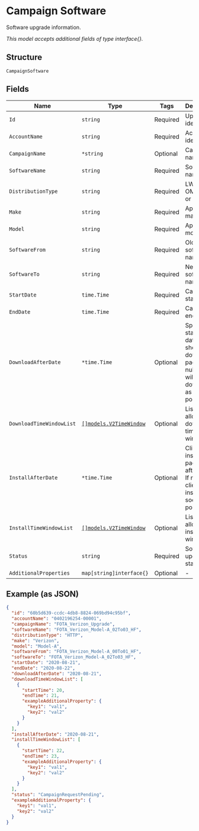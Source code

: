 
# Campaign Software

Software upgrade information.

*This model accepts additional fields of type interface{}.*

## Structure

`CampaignSoftware`

## Fields

| Name | Type | Tags | Description |
|  --- | --- | --- | --- |
| `Id` | `string` | Required | Upgrade identifier. |
| `AccountName` | `string` | Required | Account identifier. |
| `CampaignName` | `*string` | Optional | Campaign name. |
| `SoftwareName` | `string` | Required | Software name. |
| `DistributionType` | `string` | Required | LWM2M, OMD-DM or HTTP. |
| `Make` | `string` | Required | Applicable make. |
| `Model` | `string` | Required | Applicable model. |
| `SoftwareFrom` | `string` | Required | Old software name. |
| `SoftwareTo` | `string` | Required | New software name. |
| `StartDate` | `time.Time` | Required | Campaign start date. |
| `EndDate` | `time.Time` | Required | Campaign end date. |
| `DownloadAfterDate` | `*time.Time` | Optional | Specifies starting date client should download package. If null, client will download as soon as possible. |
| `DownloadTimeWindowList` | [`[]models.V2TimeWindow`](../../doc/models/v2-time-window.md) | Optional | List of allowed download time windows. |
| `InstallAfterDate` | `*time.Time` | Optional | Client will install package after date. If null, client will install as soon as possible. |
| `InstallTimeWindowList` | [`[]models.V2TimeWindow`](../../doc/models/v2-time-window.md) | Optional | List of allowed install time windows. |
| `Status` | `string` | Required | Software upgrade status. |
| `AdditionalProperties` | `map[string]interface{}` | Optional | - |

## Example (as JSON)

```json
{
  "id": "60b5d639-ccdc-4db8-8824-069bd94c95bf",
  "accountName": "0402196254-00001",
  "campaignName": "FOTA_Verizon_Upgrade",
  "softwareName": "FOTA_Verizon_Model-A_02To03_HF",
  "distributionType": "HTTP",
  "make": "Verizon",
  "model": "Model-A",
  "softwareFrom": "FOTA_Verizon_Model-A_00To01_HF",
  "softwareTo": "FOTA_Verizon_Model-A_02To03_HF",
  "startDate": "2020-08-21",
  "endDate": "2020-08-22",
  "downloadAfterDate": "2020-08-21",
  "downloadTimeWindowList": [
    {
      "startTime": 20,
      "endTime": 21,
      "exampleAdditionalProperty": {
        "key1": "val1",
        "key2": "val2"
      }
    }
  ],
  "installAfterDate": "2020-08-21",
  "installTimeWindowList": [
    {
      "startTime": 22,
      "endTime": 23,
      "exampleAdditionalProperty": {
        "key1": "val1",
        "key2": "val2"
      }
    }
  ],
  "status": "CampaignRequestPending",
  "exampleAdditionalProperty": {
    "key1": "val1",
    "key2": "val2"
  }
}
```

